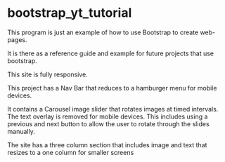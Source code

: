 # bootstrap_yt_tutorial


This program is just an example of how to use Bootstrap to create web-pages.

It is there as a reference guide and example for future projects that use bootstrap.

This site is fully responsive.

This project has a Nav Bar that reduces to a hamburger menu for mobile devices.

It contains a Carousel image slider that rotates images at timed intervals.  The text overlay is removed for mobile devices.  This includes using a previous and next button to allow the user to rotate through the slides manually.

The site has a three column section that includes image and text that resizes to a one column for smaller screens